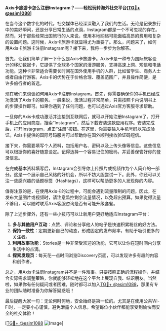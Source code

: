 **Axis卡旅游卡怎么注册Instagram？——轻松玩转海外社交平台[[TG💪+ @esim1088](https://t.me/s/esim1088)]**

在当今这个数字化的时代，社交媒体已经深深融入了我们的生活。无论是记录旅行中的美好瞬间，还是分享日常生活的点滴，Instagram都是一个不可忽视的存在。然而，对于那些经常出国旅行的人来说，使用本地网络可能面临高昂的费用和复杂的设置问题。这时候，Axis卡旅游卡就显得尤为重要了。那么，问题来了，如何用Axis卡旅游卡注册Instagram呢？接下来，我将一步步为你解答。

首先，让我们简单了解一下什么是Axis卡旅游卡。Axis卡是一种专为国际旅客设计的移动数据卡，它提供了全球多个国家的漫游服务，支持高速上网、短信和电话功能。这种卡非常适合需要长时间在国外使用手机的人群，比如留学生、商务人士或者自由行游客。Axis卡的优势在于价格合理、覆盖范围广，并且操作简便，是许多旅行者的首选。

现在我们来谈谈如何用Axis卡注册Instagram。首先，你需要确保你的手机已经成功激活了Axis卡的服务。一般来说，激活过程非常简单，只需按照卡内说明书上的步骤操作即可。如果你遇到了任何问题，也可以通过Axis官方客服寻求帮助。

一旦你的Axis卡成功激活并连接到互联网后，就可以开始注册Instagram了。打开手机上的应用商店，搜索“Instagram”，然后下载安装这款应用程序。安装完成后，打开Instagram，点击“注册”按钮。在这里，你需要输入手机号码以完成验证。Axis卡提供的国际号码服务可以帮助你在国外顺利接收验证码短信。

接下来，你需要填写个人资料，包括用户名、密码以及上传头像等信息。这些信息可以根据你的喜好随意设定。记得选择一个容易记住的密码，并妥善保管好你的登录信息。

在完成基本资料填写后，Instagram会引导你上传照片或视频作为个人简介的一部分。这是一个展示自己风格的好机会，所以不妨大胆尝试一下。此外，你还可以关注一些感兴趣的话题标签（Hashtags），这样可以帮助更多的人发现你的内容。

值得注意的是，在使用Axis卡的过程中，可能会遇到流量限制的问题。因此，在发布大量图片或视频时，请注意监控剩余流量情况，以免超出预算。如果觉得流量不够用，可以随时联系Axis客服咨询是否有可能升级套餐。

除了上述步骤外，还有一些小技巧可以让新用户更好地适应Instagram平台：

1. **多与其他用户互动**：点赞、评论和分享他人的帖子是快速积累粉丝的好方法。
2. **保持一致性**：定期更新自己的动态，形成固定的发布频率，有助于吸引更多的关注者。
3. **利用故事功能**：Stories是一种非常受欢迎的功能，它可以让你在短时间内分享生活中的点滴。
4. **探索发现页**：每天花一点时间浏览Discovery页面，可以发现许多有趣的内容和创作者。

总之，用Axis卡注册Instagram并不是一件难事。只要按照正确的流程操作，并结合实际需求调整策略，你就能够轻松地在这个平台上展现自我、结识朋友。当然啦，如果你有任何疑问或者困难，随时都可以加入[TG💪+ @esim1088](https://t.me/s/esim1088)，那里有专业的团队随时准备为你解答疑惑哦！

最后提醒大家一句：无论何时何地，安全始终是第一位的。尤其是在使用公共Wi-Fi时，一定要小心谨慎，避免泄露个人信息。希望每位小伙伴都能享受到愉快而安全的社交体验！

[[TG💪+ @esim1088](https://t.me/s/esim1088) ![Image](https://i.postimg.cc/4NQfJmqS/Snipaste-2025-05-13-00-14-12.png)]